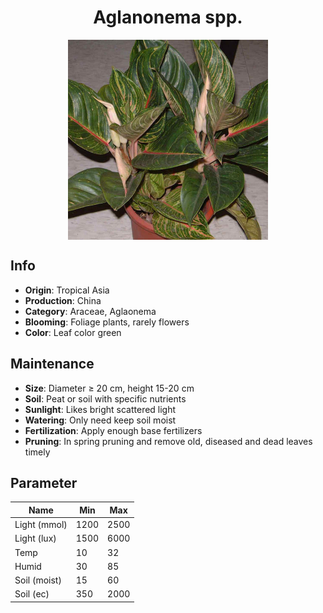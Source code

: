 <h1 align='center'>Aglanonema spp.</h1>
<p align="center">
    <img 
        align='center'
        width='320'
        src="../images/aglanonema spp.png" 
        alt='Aglanonema spp.' />
</p>

## Info

 - **Origin**: Tropical Asia
 - **Production**: China
 - **Category**: Araceae, Aglaonema
 - **Blooming**: Foliage plants, rarely flowers
 - **Color**: Leaf color green

## Maintenance

 - **Size**: Diameter ≥ 20 cm, height 15-20 cm
 - **Soil**: Peat or soil with specific nutrients
 - **Sunlight**: Likes bright scattered light
 - **Watering**: Only need keep soil moist
 - **Fertilization**: Apply enough base fertilizers
 - **Pruning**: In spring pruning and remove old, diseased and dead leaves timely

## Parameter

| Name         | Min  | Max   |
|--------------|------|-------|
| Light (mmol) | 1200 | 2500  |
| Light (lux)  | 1500 | 6000 |
| Temp         | 10    | 32    |
| Humid        | 30   | 85    |
| Soil (moist) | 15   | 60    |
| Soil (ec)    | 350  | 2000  |